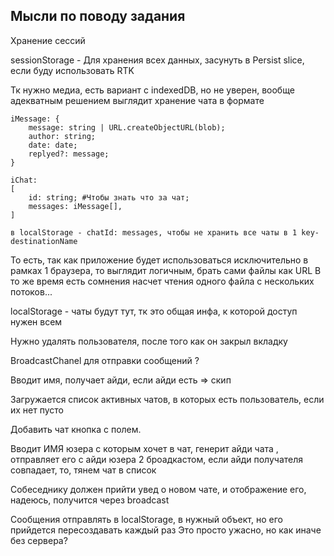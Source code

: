 ## Мысли по поводу задания

Хранение сессий 

sessionStorage - Для хранения всех данных, засунуть в Persist slice,
если буду использовать RTK 

Тк нужно медиа, есть вариант с indexedDB, но не уверен, вообще адекватным решением 
выглядит хранение чата в формате

```
iMessage: {
    message: string | URL.createObjectURL(blob);
    author: string; 
    date: date;
    replyed?: message;
}

iChat:
[
    id: string; #Чтобы знать что за чат;
    messages: iMessage[],
]

в localStorage - chatId: messages, чтобы не хранить все чаты в 1 key-destinationName

```
То есть, так как приложение будет использоваться исключительно в рамках 
1 браузера, то выглядит логичным, брать сами файлы как URL 
В то же время есть сомнения насчет чтения одного файла с нескольких потоков...

localStorage - чаты будут тут, тк это общая инфа, к которой доступ нужен всем 

Нужно удалять пользователя, после того как он закрыл вкладку

BroadcastChanel для отправки сообщений ? 

Вводит имя, получает айди, если айди есть  => скип

Загружается список активных чатов, в которых есть пользователь, если их нет пусто

Добавить чат кнопка с полем.


Вводит ИМЯ юзера с которым хочет в чат, генерит айди чата , отправляет его с айди юзера 2 броадкастом,
если айди получателя совпадает, то, тянем чат в список


Собеседнику должен прийти увед о новом чате, и отображение его, надеюсь, получится через broadcast

Сообщения отправлять в localStorage, в нужный объект, но его прийдется пересоздавать каждый раз 
Это просто ужасно, но как иначе без сервера? 

